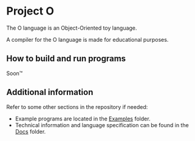 # Project O

The O language is an Object-Oriented toy language.

A compiler for the O language is made for educational purposes.

## How to build and run programs

Soon:tm:

## Additional information

Refer to some other sections in the repository if needed:
  - Example programs are located in the [Examples](Examples/) folder.
  - Technical information and language specification can be found in the [Docs](Docs/) folder.
